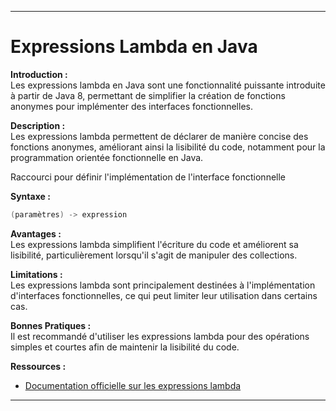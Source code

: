 
---

# Expressions Lambda en Java

**Introduction :**  
Les expressions lambda en Java sont une fonctionnalité puissante introduite à partir de Java 8, permettant de simplifier la création de fonctions anonymes pour implémenter des interfaces fonctionnelles.

**Description :**  
Les expressions lambda permettent de déclarer de manière concise des fonctions anonymes, améliorant ainsi la lisibilité du code, notamment pour la programmation orientée fonctionnelle en Java.

Raccourci pour définir l'implémentation de l'interface fonctionnelle

**Syntaxe :**
```java
(paramètres) -> expression
```

**Avantages :**  
Les expressions lambda simplifient l'écriture du code et améliorent sa lisibilité, particulièrement lorsqu'il s'agit de manipuler des collections.

**Limitations :**  
Les expressions lambda sont principalement destinées à l'implémentation d'interfaces fonctionnelles, ce qui peut limiter leur utilisation dans certains cas.

**Bonnes Pratiques :**  
Il est recommandé d'utiliser les expressions lambda pour des opérations simples et courtes afin de maintenir la lisibilité du code.

**Ressources :**
- [Documentation officielle sur les expressions lambda](https://docs.oracle.com/javase/tutorial/java/javaOO/lambdaexpressions.html)

---
